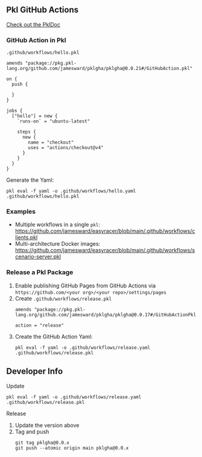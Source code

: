 Pkl GitHub Actions
------------------

[Check out the PklDoc](https://jamesward.github.io/pklgha/)

### GitHub Action in Pkl

`.github/workflows/hello.pkl`
```
amends "package://pkg.pkl-lang.org/github.com/jamesward/pklgha/pklgha@0.0.21#/GitHubAction.pkl"

on {
  push {

  }
}

jobs {
  ["hello"] = new {
    `runs-on` = "ubuntu-latest"

    steps {
      new {
        name = "checkout"
        uses = "actions/checkout@v4"
      }
    }
  }
}
```

Generate the Yaml:
```
pkl eval -f yaml -o .github/workflows/hello.yaml .github/workflows/hello.pkl
```


### Examples
- Multiple workflows in a single `pkl`: https://github.com/jamesward/easyracer/blob/main/.github/workflows/clients.pkl
- Multi-architecture Docker images: https://github.com/jamesward/easyracer/blob/main/.github/workflows/scenario-server.pkl


### Release a Pkl Package

1. Enable publishing GitHub Pages from GitHub Actions via `https://github.com/<your org>/<your repo>/settings/pages`
2. Create `.github/workflows/release.pkl`
    ```
    amends "package://pkg.pkl-lang.org/github.com/jamesward/pklgha/pklgha@0.0.17#/GitHubActionPkl.pkl"

    action = "release"
    ```
3. Create the GitHub Action Yaml:
    ```
    pkl eval -f yaml -o .github/workflows/release.yaml .github/workflows/release.pkl
    ```


## Developer Info

Update
```
pkl eval -f yaml -o .github/workflows/release.yaml .github/workflows/release.pkl
```

Release
1. Update the version above
1. Tag and push
   ```
   git tag pklgha@0.0.x
   git push --atomic origin main pklgha@0.0.x
   ```
